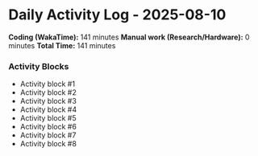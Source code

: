 # Daily Activity Log - 2025-08-10

**Coding (WakaTime):** 141 minutes
**Manual work (Research/Hardware):** 0 minutes
**Total Time:** 141 minutes

### Activity Blocks
- Activity block #1
- Activity block #2
- Activity block #3
- Activity block #4
- Activity block #5
- Activity block #6
- Activity block #7
- Activity block #8
